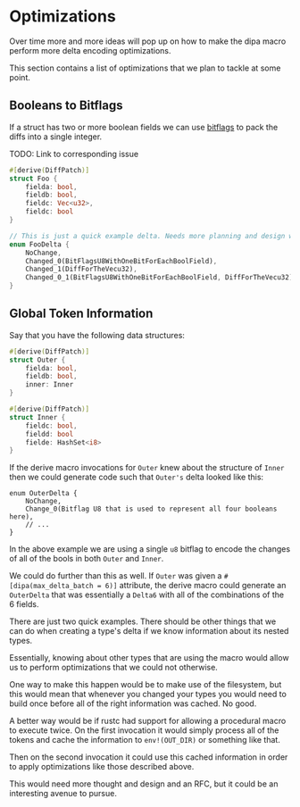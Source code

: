 # Optimizations

Over time more and more ideas will pop up on how to make the dipa macro perform more delta encoding optimizations.

This section contains a list of optimizations that we plan to tackle at some point.

## Booleans to Bitflags

If a struct has two or more boolean fields we can use [bitflags] to pack the diffs into a single integer.

TODO: Link to corresponding issue

```rust
#[derive(DiffPatch)]
struct Foo {
    fielda: bool,
    fieldb: bool,
    fieldc: Vec<u32>,
    fieldc: bool
}

// This is just a quick example delta. Needs more planning and design work.
enum FooDelta {
    NoChange,
    Changed_0(BitFlagsU8WithOneBitForEachBoolField),
    Changed_1(DiffForTheVecu32),
    Changed_0_1(BitFlagsU8WithOneBitForEachBoolField, DiffForTheVecu32)
}
```

[bitflags]: https://github.com/bitflags/bitflags

## Global Token Information

Say that you have the following data structures:

```rust
#[derive(DiffPatch)]
struct Outer {
    fielda: bool,
    fieldb: bool,
    inner: Inner
}

#[derive(DiffPatch)]
struct Inner {
    fieldc: bool,
    fieldd: bool
    fielde: HashSet<i8>
}
```

If the derive macro invocations for `Outer` knew about the structure of `Inner` then we could generate code such
that `Outer's` delta looked like this:

```
enum OuterDelta {
    NoChange,
    Change_0(Bitflag U8 that is used to represent all four booleans here),
    // ...
}
```

In the above example we are using a single `u8` bitflag to encode the changes of all of the bools in both `Outer`
and `Inner`.

We could do further than this as well. If `Outer` was given a `#[dipa(max_delta_batch = 6)]` attribute, the derive
macro could generate an `OuterDelta` that was essentially a `Delta6` with all of the combinations of the 6 fields.

There are just two quick examples. There should be other things that we can do when creating a type's delta if we know
information about its nested types.

Essentially, knowing about other types that are using the macro would allow us to perform optimizations that
we could not otherwise.

One way to make this happen would be to make use of the filesystem, but this would mean that whenever you changed your
types you would need to build once before all of the right information was cached. No good.

A better way would be if rustc had support for allowing a procedural macro to execute twice. On the first invocation
it would simply process all of the tokens and cache the information to `env!(OUT_DIR)` or something like that.

Then on the second invocation it could use this cached information in order to apply optimizations like those described
above.

This would need more thought and design and an RFC, but it could be an interesting avenue to pursue.

